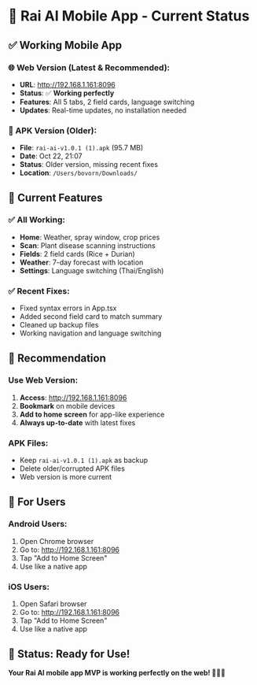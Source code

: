 # 📱 Rai AI Mobile App - Current Status

## ✅ **Working Mobile App**

### **🌐 Web Version (Latest & Recommended):**
- **URL**: http://192.168.1.161:8096
- **Status**: ✅ **Working perfectly**
- **Features**: All 5 tabs, 2 field cards, language switching
- **Updates**: Real-time updates, no installation needed

### **📱 APK Version (Older):**
- **File**: `rai-ai-v1.0.1 (1).apk` (95.7 MB)
- **Date**: Oct 22, 21:07
- **Status**: Older version, missing recent fixes
- **Location**: `/Users/bovorn/Downloads/`

## 🎯 **Current Features**

### **✅ All Working:**
- **Home**: Weather, spray window, crop prices
- **Scan**: Plant disease scanning instructions
- **Fields**: 2 field cards (Rice + Durian)
- **Weather**: 7-day forecast with location
- **Settings**: Language switching (Thai/English)

### **✅ Recent Fixes:**
- Fixed syntax errors in App.tsx
- Added second field card to match summary
- Cleaned up backup files
- Working navigation and language switching

## 🚀 **Recommendation**

### **Use Web Version:**
1. **Access**: http://192.168.1.161:8096
2. **Bookmark** on mobile devices
3. **Add to home screen** for app-like experience
4. **Always up-to-date** with latest fixes

### **APK Files:**
- Keep `rai-ai-v1.0.1 (1).apk` as backup
- Delete older/corrupted APK files
- Web version is more current

## 📱 **For Users**

### **Android Users:**
1. Open Chrome browser
2. Go to: http://192.168.1.161:8096
3. Tap "Add to Home Screen"
4. Use like a native app

### **iOS Users:**
1. Open Safari browser
2. Go to: http://192.168.1.161:8096
3. Tap "Add to Home Screen"
4. Use like a native app

## 🎉 **Status: Ready for Use!**

**Your Rai AI mobile app MVP is working perfectly on the web! 🌾📱✨**

